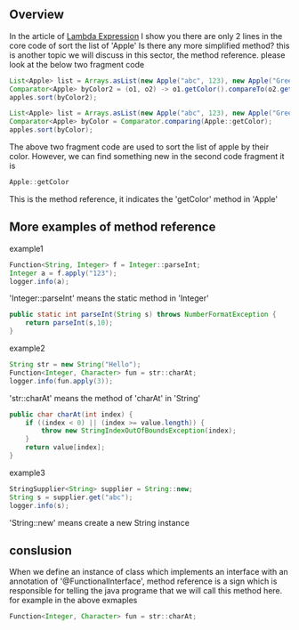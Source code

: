 ## Overview
In the article of [Lambda Expression](https://github.com/fengandzhy/Blog/issues/7) I show you there are only 2 lines in the core code of sort the list of 'Apple'
Is there any more simplified method? this is another topic we will discuss in this sector, the method reference. 
please look at the below two fragment code 
```java
List<Apple> list = Arrays.asList(new Apple("abc", 123), new Apple("Green", 110), new Apple("red", 123));
Comparator<Apple> byColor2 = (o1, o2) -> o1.getColor().compareTo(o2.getColor());
apples.sort(byColor2);
```
```java
List<Apple> list = Arrays.asList(new Apple("abc", 123), new Apple("Green", 110), new Apple("red", 123));
Comparator<Apple> byColor = Comparator.comparing(Apple::getColor);
apples.sort(byColor);
```
The above two fragment code are used to sort the list of apple by their color. However, we can find something new in the second code fragment it is 
```java
Apple::getColor
```
This is the method reference, it indicates the 'getColor' method in 'Apple' 

## More examples of method reference
example1
```java
Function<String, Integer> f = Integer::parseInt;
Integer a = f.apply("123");
logger.info(a);
```
'Integer::parseInt' means the static method in 'Integer'
```java
public static int parseInt(String s) throws NumberFormatException {
	return parseInt(s,10);
}
``` 
example2
```java
String str = new String("Hello");
Function<Integer, Character> fun = str::charAt;
logger.info(fun.apply(3));
```
'str::charAt' means the method of 'charAt' in 'String'
```java
public char charAt(int index) {
	if ((index < 0) || (index >= value.length)) {
		throw new StringIndexOutOfBoundsException(index);
	}
	return value[index];
}
``` 
example3
```java
StringSupplier<String> supplier = String::new;
String s = supplier.get("abc");
logger.info(s);
```
'String::new' means create a new String instance
## conslusion
When we define an instance of class which implements an interface with an annotation of  '@FunctionalInterface', method reference is a sign which is responsible for telling the java programe that we will call this method here. 
for example in the above exmaples 
```java
Function<Integer, Character> fun = str::charAt;
``` 



 

